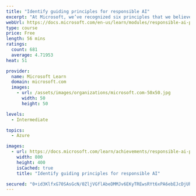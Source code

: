```yaml
---
title: "Identify guiding principles for responsible AI"
excerpt: "At Microsoft, we’ve recognized six principles that we believe should guide AI development and use — fairness, reliability and safety, privacy and security, inclusiveness, transparency, and accountability. For us, these principles are the cornerstone of a responsible and trustworthy approach to AI, especially as intelligent technology becomes more prevalent in the products and services we use every day. We recognize that every individual, company, and region will have their own beliefs and standards that should be reflected in their AI journey. We want to share our perspective as you consider developing your own guiding principles."
webUrl: https://docs.microsoft.com/en-us/learn/modules/responsible-ai-principles/
type: course
price: Free
length: 56 mins
ratings:
  count: 681
  average: 4.71953
heat: 51

provider:
  name: Microsoft Learn
  domain: microsoft.com
  images:
    - url: /assets/images/organizations/microsoft.com-50x50.jpg
      width: 50
      height: 50

levels:
  - Intermediate

topics:
  - Azure

images:
  - url: https://docs.microsoft.com/learn/achievements/responsible-ai-principles-social.png
    width: 800
    height: 400
    isCached: true
    title: "Identify guiding principles for responsible AI"

secured: "0+id3KlfxG70SAsGcN/0ZljVGflAbeDMMJv6EKyTREwsRYt6xPA6ebEJcDjUhk3vrbxxqiWvKfMs8bphQwHz17AAJjc6vVssI+6qZqRsDTN63FlFT4OFxVuR1BOsuwnxixuiqWcgGen62fWvVV89I9tFSGBybrSCoou+fGVeiDF3gdkXjmVpDb1baMIDBf3kOrtMJWqPz02Pju0OBUlDEkLPVfesxBun6Zt4CXzAgTnwUzf1sHkNocvaikQuIVGpsTVIplbjeqLEGa1Sy9pi2GNzCASAV2ege6q4Eh8qP+uU6n0fYfYd6LEjtW59V3z9qhESnAFFuuZSdhq2Od0gnJQPiTTfFefSIO9UwYGwI2YvXZRHMWlZzy/Qi6FPo11oFavhCr/9WSNa5ZsSN8H0JweiWNzf1aPIeOcaU4XCisg=;vfwseh/AgsA+XaWW8hLNpg=="
---
```


